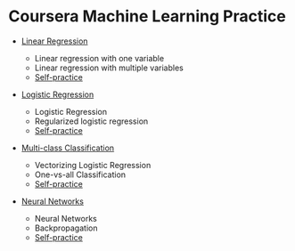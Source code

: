 # Coursera Machine Learning Practice

 * [Linear Regression](https://github.com/LeoZ123/Machine-Learning-Coursera/tree/master/machine-learning-ex1)
   * Linear regression with one variable
   * Linear regression with multiple variables
   * [Self-practice](https://github.com/LeoZ123/Machine-Learning-Practice/tree/master/Regression_Problem)

 * [Logistic Regression](https://github.com/LeoZ123/Machine-Learning-Coursera/tree/master/machine-learning-ex2)
   * Logistic Regression
   * Regularized logistic regression
   * [Self-practice](https://github.com/LeoZ123/Machine-Learning-Practice/tree/master/Support_Vector_Machine(SVM))

* [Multi-class Classification](https://github.com/LeoZ123/Machine-Learning-Coursera/tree/master/machine-learning-ex3)
   * Vectorizing Logistic Regression
   * One-vs-all Classification
   * [Self-practice](https://github.com/LeoZ123/Machine-Learning-Practice/tree/master/Neural_Network)


* [Neural Networks](https://github.com/LeoZ123/Machine-Learning-Coursera/tree/master/machine-learning-ex3)
   * Neural Networks
   * Backpropagation
   * [Self-practice](https://github.com/LeoZ123/Machine-Learning-Practice/tree/master/Neural_Network)

